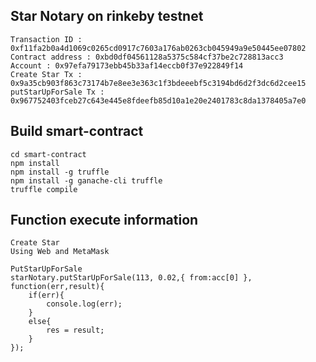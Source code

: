 ## Star Notary on rinkeby testnet

```
Transaction ID : 0xf11fa2b0a4d1069c0265cd0917c7603a176ab0263cb045949a9e50445ee07802
Contract address : 0xbd0df04561128a5375c584cf37be2c728813acc3
Account : 0x97efa79173ebb45b33af14eccb0f37e922849f14
Create Star Tx : 0x9a35cb903f863c73174b7e8ee3e363c1f3bdeeebf5c3194bd6d2f3dc6d2cee15
putStarUpForSale Tx : 0x967752403fceb27c643e445e8fdeefb85d10a1e20e2401783c8da1378405a7e0
```

## Build smart-contract

```
cd smart-contract
npm install
npm install -g truffle
npm install -g ganache-cli truffle
truffle compile
```

## Function execute information

```
Create Star
Using Web and MetaMask
```

```
PutStarUpForSale
starNotary.putStarUpForSale(113, 0.02,{ from:acc[0] },
function(err,result){
    if(err){
        console.log(err);
    }
    else{
        res = result;
    }
});
```
